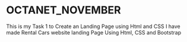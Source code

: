 # OCTANET_NOVEMBER

This is my Task 1 to Create an Landing Page using Html and CSS 
I have made Rental Cars website landing Page Using Html, CSS and Bootstrap

